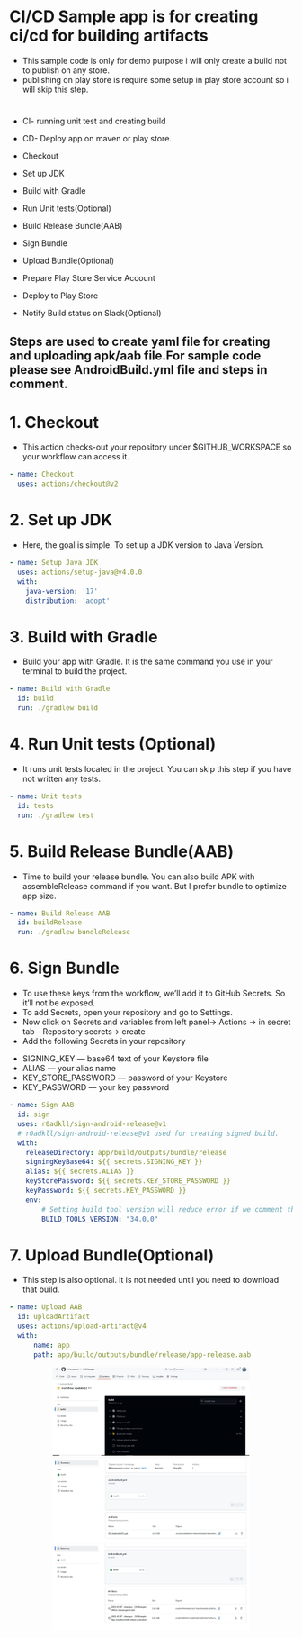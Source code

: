 # CI/CD Sample app is for creating ci/cd for building artifacts
- This sample code is only for demo purpose i will only create a build not to publish on any store.
- publishing on play store is require some setup in play store account so i will skip this step.

#
- CI- running unit test and creating build 
- CD- Deploy app on maven or play store.


- Checkout
- Set up JDK 
- Build with Gradle
- Run Unit tests(Optional)
- Build Release Bundle(AAB)
- Sign Bundle
- Upload Bundle(Optional)
- Prepare Play Store Service Account
- Deploy to Play Store
- Notify Build status on Slack(Optional)

## Steps are used to create yaml file for creating and uploading apk/aab file.For sample code please see AndroidBuild.yml file and steps in comment.
# 1. Checkout
- This action checks-out your repository under $GITHUB_WORKSPACE so your workflow can access it.
```yaml
- name: Checkout
  uses: actions/checkout@v2
```

# 2. Set up JDK
- Here, the goal is simple. To set up a JDK version to Java Version.
```yaml
- name: Setup Java JDK
  uses: actions/setup-java@v4.0.0
  with:
    java-version: '17'
    distribution: 'adopt'
```

# 3. Build with Gradle
- Build your app with Gradle. It is the same command you use in your terminal to build the project.
```yaml
- name: Build with Gradle
  id: build
  run: ./gradlew build
```

# 4. Run Unit tests (Optional)
- It runs unit tests located in the project. You can skip this step if you have not written any tests.
```yaml
- name: Unit tests
  id: tests
  run: ./gradlew test
```

# 5. Build Release Bundle(AAB)
- Time to build your release bundle. You can also build APK with assembleRelease command if you want. But I prefer bundle to optimize app size.
```yaml
- name: Build Release AAB
  id: buildRelease
  run: ./gradlew bundleRelease
```


# 6. Sign Bundle
- To use these keys from the workflow, we’ll add it to GitHub Secrets. So it’ll not be exposed.
- To add Secrets, open your repository and go to Settings.
- Now click on Secrets and variables from left panel-> Actions -> in secret tab - Repository secrets-> create
- Add the following Secrets in your repository

* SIGNING_KEY — base64 text of your Keystore file
* ALIAS — your alias name
* KEY_STORE_PASSWORD — password of your Keystore
* KEY_PASSWORD — your key password

```yaml
- name: Sign AAB
  id: sign
  uses: r0adkll/sign-android-release@v1
  # r0adkll/sign-android-release@v1 used for creating signed build.
  with:
    releaseDirectory: app/build/outputs/bundle/release
    signingKeyBase64: ${{ secrets.SIGNING_KEY }}
    alias: ${{ secrets.ALIAS }}
    keyStorePassword: ${{ secrets.KEY_STORE_PASSWORD }}
    keyPassword: ${{ secrets.KEY_PASSWORD }}
    env:
        # Setting build tool version will reduce error if we comment this line it will through exception for build tool version 29.*
        BUILD_TOOLS_VERSION: "34.0.0"
```

# 7. Upload Bundle(Optional)
- This step is also optional. it is not needed until you need to download that build.
```yaml
- name: Upload AAB
  id: uploadArtifact
  uses: actions/upload-artifact@v4
  with:
      name: app
      path: app/build/outputs/bundle/release/app-release.aab
```

<p align="center">

<img src="images/ci_cd_sample1.jpg" width="350" title="First screen">
  <img src="images/ci_cd_sample2.jpg" width="350" alt="second screen">
    <img src="images/ci_cd_sample3.jpg" width="350" alt="after all things done">
</p>
